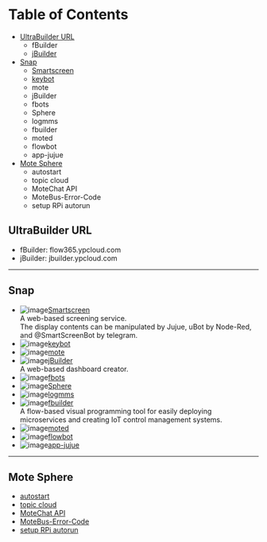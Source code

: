 # Table of Contents
* [UltraBuilder URL](#1)
  - fBuilder
  - [jBuilder](#12)
* [Snap](#2)
  - [Smartscreen](#21)
  - [keybot](#22)
  - mote
  - jBuilder
  - fbots
  - Sphere
  - logmms
  - fbuilder
  - moted
  - flowbot
  - app-jujue
* [Mote Sphere](#3)
  - autostart
  - topic cloud
  - MoteChat API
  - MoteBus-Error-Code
  - setup RPi autorun

## <h2 id="1">UltraBuilder URL</h2>
* fBuilder: flow365.ypcloud.com
* jBuilder: jbuilder.ypcloud.com
-----------------------------------------------------
## <h2 id="2">Snap</h2>
* ![image](https://github.com/monica3386111/image/blob/main/smartscreen.png)[Smartscreen](https://snapcraft.io/smartscreen)
<br>A web-based screening service. 
<br>The display contents can be manipulated by Jujue, uBot by Node-Red, and @SmartScreenBot by telegram.
* ![image](https://github.com/monica3386111/image/blob/main/keybot.png)[keybot](https://snapcraft.io/keybot)
* ![image](https://github.com/monica3386111/image/blob/main/mote.png)[mote](https://snapcraft.io/mote)
* ![image](https://github.com/monica3386111/image/blob/main/jbuilder.png)[jBuilder](https://snapcraft.io/jbuilder)
<br>A web-based dashboard creator.
* ![image](https://github.com/monica3386111/image/blob/main/fbots.jpeg)[fbots](https://snapcraft.io/fbots)
* ![image](https://github.com/monica3386111/image/blob/main/sphere.png)[Sphere](https://snapcraft.io/sphere)
* ![image](https://github.com/monica3386111/image/blob/main/logmms.png)[logmms](https://snapcraft.io/logmms)
* ![image](https://res.cloudinary.com/canonical/image/fetch/f_auto,q_auto,fl_sanitize,w_60,h_60/https://dashboard.snapcraft.io/site_media/appmedia/2020/05/FB.png)[fbuilder](https://snapcraft.io/fbuilder)
<br>A flow-based visual programming tool for easily deploying microservices and creating IoT control management systems.
* ![image](https://res.cloudinary.com/canonical/image/fetch/f_auto,q_auto,fl_sanitize,w_60,h_60/https://dashboard.snapcraft.io/site_media/appmedia/2020/08/7A7FE9FD-366E-43A5-8006-69EDFFF2548E.jpeg.png)[moted](https://snapcraft.io/moted)
* ![image](https://res.cloudinary.com/canonical/image/fetch/f_auto,q_auto,fl_sanitize,w_60,h_60/https://dashboard.snapcraft.io/site_media/appmedia/2020/03/fbuilder.jpeg_IMnAKHn.png)[flowbot](https://snapcraft.io/flowbot)
* ![image](https://res.cloudinary.com/canonical/image/fetch/f_auto,q_auto,fl_sanitize,w_60,h_60/https://dashboard.snapcraft.io/site_media/appmedia/2019/10/jujue_320x320.png)[app-jujue](https://snapcraft.io/app-jujue)
-----------------------------------------------------
## <h2 id="3">Mote Sphere</h2>
* [autostart](https://gitwork.ypcloud.com/clouder-20/c20-weichen/blob/master/autostart.md)
* [topic cloud](https://gitwork.ypcloud.com/clouder-19/c19-dawn/blob/master/topic%20cloud.md)
* [MoteChat API](https://gitwork.ypcloud.com/clouder-17/c17-wei/blob/master/md%20file/MoteChat%20API/MoteChat%20API.md)
* [MoteBus-Error-Code](https://gitwork.ypcloud.com/clouder-17/c17-wei/blob/master/md%20file/MoteBus-Error-Code.md)
* [setup RPi autorun](https://gitwork.ypcloud.com/clouder-17/c17-wei/blob/master/md%20file/setup%20RPi%20autorun.md)
